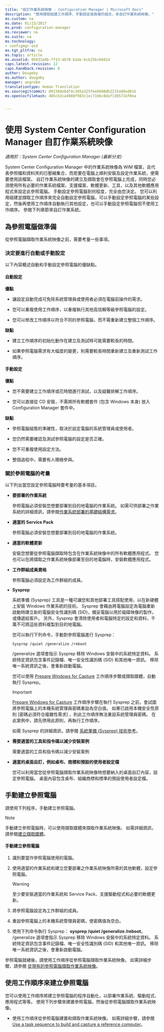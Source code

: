 ```yaml
---
title: "自訂作業系統映像 - Configuration Manager | Microsoft Docs"
description: "使用擷取組建工作順序、手動設定或兩者的組合，來自訂作業系統映像。"
ms.custom: na
ms.date: 01/23/2017
ms.prod: configuration-manager
ms.reviewer: na
ms.suite: na
ms.technology:
- configmgr-osd
ms.tgt_pltfrm: na
ms.topic: article
ms.assetid: 95033a9b-ff13-4b70-b1de-bcb25bcb6024
caps.latest.revision: 12
caps.handback.revision: 0
author: Dougeby
ms.author: dougeby
manager: angrobe
translationtype: Human Translation
ms.sourcegitcommit: 89158debdf4c345a325feeb608db2215a88ed81b
ms.openlocfilehash: 485cb3ca4988f983c1ec71b6c8daf136571bf0ea


---
```

# <a name="customize-operating-system-images-with-system-center-configuration-manager"></a>使用 System Center Configuration Manager 自訂作業系統映像

*適用於：System Center Configuration Manager (最新分支)*

System Center Configuration Manager 中的作業系統映像為 WIM 檔案，且代表參照檔和資料夾的已壓縮集合，而若要在電腦上順利安裝及設定作業系統，便需要使用該檔案。 自訂作業系統映像的建立及擷取會在參照電腦上完成，同時您必須使用所有必要的作業系統檔案、支援檔案、軟體更新、工具，以及其他軟體應用程式來設定此參照電腦。 手動設定參照電腦到何程度，完全由您決定。 您可以利用組建並擷取工作順序來完全自動設定參照電腦，可以手動設定參照電腦的某些設定，然後再使用工作順序自動執行其他設定，也可以手動設定參照電腦但不使用工作順序。 參閱下列章節來自訂作業系統。

##  <a name="a-namebkmkpreparereferencecomputera-prepare-for-the--reference-computer"></a><a name="BKMK_PrepareReferenceComputer"></a> 為參照電腦做準備  
 從參照電腦擷取作業系統映像之前，需要考量一些事項。  

###  <a name="a-namebkmkrefcomputerdecidea-decide-between-an-automated-or-manual-configuration"></a><a name="BKMK_RefComputerDecide"></a> 決定要進行自動或手動設定  
 以下內容概述自動和手動設定參照電腦的優缺點。  

#### <a name="automated-configuration"></a>自動設定  
 **優點**  

-   讓設定自動完成可免除系統管理員或使用者必須在電腦前操作的需求。  

-   您可以重複使用工作順序，以重複執行其他高信賴等級參照電腦的設定。  

-   您可以修改工作順序以符合不同的參照電腦，而不需重新建立整個工作順序。  

 **缺點**  

-   建立工作順序的初始化動作在建立及測試時可能需要較長的時間。  

-   如果參照電腦需求有大幅度的變更，則需要較長時間重新建立及重新測試工作順序。  

#### <a name="manual-configuration"></a>手動設定  
 **優點**  

-   您不需要建立工作順序或花時間進行測試，以及疑難排解工作順序。  

-   您可以直接從 CD 安裝，不需將所有軟體套件 (包含 Windows 本身) 放入 Configuration Manager 套件中。  

 **缺點**  

-   參照電腦組態的準確性，取決於設定電腦的系統管理員或使用者。  

-   您仍然需要確認及測試參照電腦的設定是否正確。  

-   您不可重複使用設定方法。  

-   整個過程中，需要有人積極參與。  

###  <a name="a-namebkmkrefcomputerconsiderationsa-considerations-for-the-reference-computer"></a><a name="BKMK_RefComputerConsiderations"></a> 關於參照電腦的考量  
 以下列出當您設定參照電腦時要考量的基本項目。  

-   **要部署的作業系統**  

     參照電腦必須安裝您想要部署到目的地電腦的作業系統。 如需可供部署之作業系統的詳細資訊，請參閱[作業系統部署的基礎結構需求](../plan-design/infrastructure-requirements-for-operating-system-deployment.md)。  

-   **適當的 Service Pack**  

     參照電腦必須安裝您想要部署到目的地電腦的作業系統。  

-   **適當的軟體更新**  

     安裝您想要從參照電腦擷取時包含在作業系統映像中的所有軟體應用程式。 您也可以在將擷取之作業系統映像部署至目的地電腦時，安裝軟體應用程式。  

-   **工作群組成員資格**  

     參照電腦必須設定為工作群組的成員。  

-   **Sysprep**  

     系統準備 (Sysprep) 工具是一種可讓您和其他部署工具搭配使用，以在新硬體上安裝 Windows 作業系統的技術。 Sysprep 會藉由將電腦設定為電腦重新啟動時建立新的電腦安全性識別碼 (SID)，備妥電腦以用於磁碟映像的製作，或傳遞給客戶。 另外，Sysprep 會清除使用者和電腦特定的設定和資料，千萬不可將這些資料複製到目的地電腦。  

     您可以執行下列命令，手動對參照電腦進行 Sysprep：  

     `Sysprep /quiet /generalize /reboot`  

     /generalize 選項會指示 Sysprep 移除 Windows 安裝中的系統特定資料。 系統特定資訊包含事件記錄檔、唯一安全性識別碼 (SID) 和其他唯一資訊。 移除唯一系統資訊之後，會重新啟動電腦。  

     您可以使用 [Prepare Windows for Capture](../understand/task-sequence-steps.md#BKMK_PrepareWindowsforCapture) 工作順序步驟或擷取媒體，自動執行 Sysprep。  

    > [!IMPORTANT]  
    >  [Prepare Windows for Capture](../understand/task-sequence-steps.md#BKMK_PrepareWindowsforCapture) 工作順序步驟在執行 Sysprep 之前，會試圖將參照電腦上的本機系統管理員密碼重設為空白值。 如果已啟用本機安全性原則 [密碼必須符合複雜性需求]  ，則此工作順序無法重設系統管理員密碼。 在此案例中，請先停用此原則，再執行工作順序。  

     如需 Sysprep 的詳細資訊，請參閱 [系統準備 (Sysprep) 技術參考](http://go.microsoft.com/fwlink/?LinkId=280286)。  

-   **需要適當的工具和指令碼以減少安裝案例**  

     需要適當的工具和指令碼以減少安裝案例  

-   **適當的桌面自訂，例如桌布、商標和預設的使用者設定檔**  

     您可以利用當您從參照電腦擷取作業系統映像時想要納入的桌面自訂內容，設定參照電腦。 桌面內容包含桌布、組織商標和標準的預設使用者設定檔。  

##  <a name="a-namebkmkmanuallybuildreferencea-manually-build-a-reference-computer"></a><a name="BKMK_ManuallyBuildReference"></a> 手動建立參照電腦  
 請使用下列程序，手動建立參照電腦。  

> [!NOTE]  
>  手動建立參照電腦時，可以使用擷取媒體來擷取作業系統映像。 如需詳細資訊，請參閱[建立擷取媒體](../deploy-use/create-capture-media.md)。  

#### <a name="to-manually-build-the-reference-computer"></a>手動建立參照電腦  

1.  識別要當作參照電腦使用的電腦。  

2.  使用適當的作業系統和建立您要部署之作業系統映像所需的其他軟體，設定參照電腦。  

    > [!WARNING]  
    >  至少要安裝適當的作業系統和 Service Pack、支援驅動程式和必要的軟體更新。  

3.  將參照電腦設定為工作群組的成員。  

4.  重設參照電腦上的本機系統管理員密碼，使密碼值為空白。  

5.  使用下列命令執行 Sysprep：  **sysprep /quiet /generalize /reboot**。 /generalize 選項會指示 Sysprep 移除 Windows 安裝中的系統特定資料。 系統特定資訊包含事件記錄檔、唯一安全性識別碼 (SID) 和其他唯一資訊。 移除唯一系統資訊之後，會重新啟動電腦。  

 參照電腦就緒後，請使用工作順序從參照電腦擷取作業系統映像。  如需詳細步驟，請參閱 [從現有的參照電腦擷取作業系統映像](../deploy-use/create-a-task-sequence-to-capture-an-operating-system.md#BKMK_CaptureExistingRefComputer)。  

##  <a name="a-namebkmkusetstobuildreferencea-use-a-task-sequence-to-build-a-reference-computer"></a><a name="BKMK_UseTSToBuildReference"></a> 使用工作順序來建立參照電腦  
 您可以使用工作順序將建立參照電腦的程序自動化，以部署作業系統、驅動程式、應用程式等等。  使用下列步驟來建置參照電腦，然後從參照電腦擷取作業系統映像。  

-   使用工作順序從參照電腦建置和擷取作業系統映像。  如需詳細步驟，請參閱 [Use a task sequence to build and capture a reference computer](../deploy-use/create-a-task-sequence-to-capture-an-operating-system.md#BKMK_BuildCaptureTS)。  



<!--HONumber=Jan17_HO4-->


